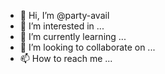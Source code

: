 - 👋 Hi, I’m @party-avail
- 👀 I’m interested in ...
- 🌱 I’m currently learning ...
- 💞️ I’m looking to collaborate on ...
- 📫 How to reach me ...

<!---
party-avail/party-avail is a ✨ special ✨ repository because its `README.md` (this file) appears on your GitHub profile.
You can click the Preview link to take a look at your changes.
--->
